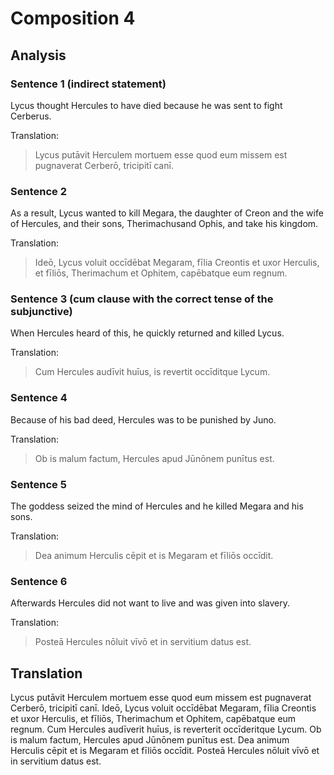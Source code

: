# Composition 4

## Analysis

### Sentence 1 (indirect statement)

Lycus thought Hercules to have died because he was sent to fight Cerberus.

Translation:

> Lycus putāvit Herculem mortuem esse quod eum missem est pugnaverat Cerberō, tricipitī canī.

### Sentence 2

As a result, Lycus wanted to kill Megara, the daughter of Creon and the wife of Hercules, and their sons, Therimachusand Ophis, and take his kingdom.

Translation:

> Ideō, Lycus voluit occīdēbat Megaram, fīlia Creontis et uxor Herculis, et fīliōs, Therimachum et Ophitem, capēbatque eum regnum.

### Sentence 3 (cum clause with the correct tense of the subjunctive)

When Hercules heard of this, he quickly returned and killed Lycus.

Translation:

> Cum Hercules audīvit huīus, is revertit occīditque Lycum.

### Sentence 4

Because of his bad deed, Hercules was to be punished by Juno.

Translation:

> Ob is malum factum, Hercules apud Jūnōnem punītus est.

### Sentence 5

The goddess seized the mind of Hercules and he killed Megara and his sons.

Translation:

> Dea animum Herculis cēpit et is Megaram et fīliōs occīdit.

### Sentence 6

Afterwards Hercules did not want to live and was given into slavery.

Translation:

> Posteā Hercules nōluit vīvō et in servitium datus est.

## Translation

Lycus putāvit Herculem mortuem esse quod eum missem est pugnaverat Cerberō, tricipitī canī.
Ideō, Lycus voluit occīdēbat Megaram, fīlia Creontis et uxor Herculis, et fīliōs, Therimachum et Ophitem, capēbatque eum regnum.
Cum Hercules audīverit huīus, is reverterit occīderitque Lycum.
Ob is malum factum, Hercules apud Jūnōnem punītus est.
Dea animum Herculis cēpit et is Megaram et fīliōs occīdit.
Posteā Hercules nōluit vīvō et in servitium datus est.
